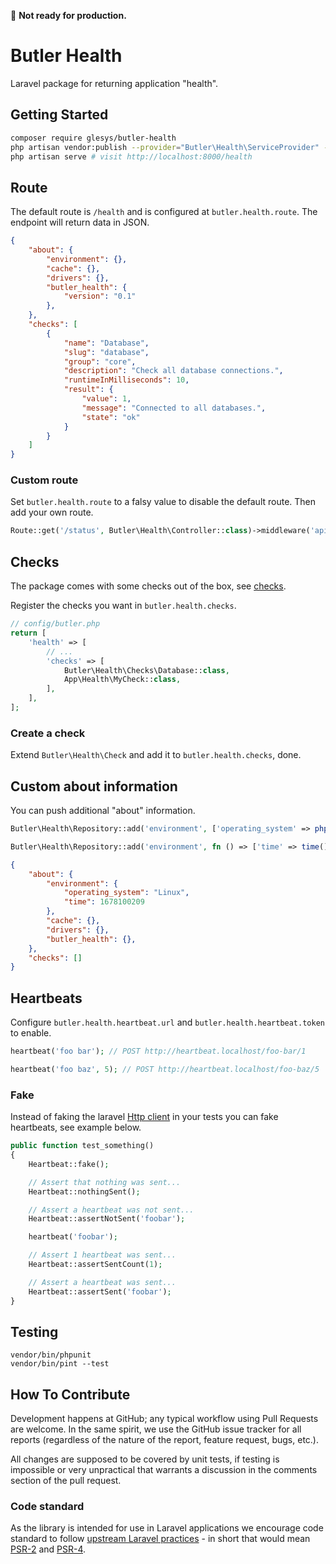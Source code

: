 :construction: **Not ready for production.**

# Butler Health

Laravel package for returning application "health".

## Getting Started

```bash
composer require glesys/butler-health
php artisan vendor:publish --provider="Butler\Health\ServiceProvider" --tag=config
php artisan serve # visit http://localhost:8000/health
```

## Route

The default route is `/health` and is configured at `butler.health.route`.
The endpoint will return data in JSON.

```json
{
    "about": {
        "environment": {},
        "cache": {},
        "drivers": {},
        "butler_health": {
            "version": "0.1"
        },
    },
    "checks": [
        {
            "name": "Database",
            "slug": "database",
            "group": "core",
            "description": "Check all database connections.",
            "runtimeInMilliseconds": 10,
            "result": {
                "value": 1,
                "message": "Connected to all databases.",
                "state": "ok"
            }
        }
    ]
}
```

### Custom route

Set `butler.health.route` to a falsy value to disable the default route.
Then add your own route.

```php
Route::get('/status', Butler\Health\Controller::class)->middleware('api');
```

## Checks

The package comes with some checks out of the box, see [checks](src/Checks).

Register the checks you want in `butler.health.checks`.

```php
// config/butler.php
return [
    'health' => [
        // ...
        'checks' => [
            Butler\Health\Checks\Database::class,
            App\Health\MyCheck::class,
        ],
    ],
];
```

### Create a check

Extend `Butler\Health\Check` and add it to `butler.health.checks`, done.

## Custom about information

You can push additional "about" information.

```php
Butler\Health\Repository::add('environment', ['operating_system' => php_uname('s')]);

Butler\Health\Repository::add('environment', fn () => ['time' => time()]);
```

```json
{
    "about": {
        "environment": {
            "operating_system": "Linux",
            "time": 1678100209
        },
        "cache": {},
        "drivers": {},
        "butler_health": {},
    },
    "checks": []
}
```

## Heartbeats

Configure `butler.health.heartbeat.url` and `butler.health.heartbeat.token` to enable.

```php
heartbeat('foo bar'); // POST http://heartbeat.localhost/foo-bar/1

heartbeat('foo baz', 5); // POST http://heartbeat.localhost/foo-baz/5
```

### Fake

Instead of faking the laravel [Http client](https://laravel.com/docs/master/http-client) in your tests you can fake heartbeats, see example below.

```php
public function test_something()
{
    Heartbeat::fake();

    // Assert that nothing was sent...
    Heartbeat::nothingSent();

    // Assert a heartbeat was not sent...
    Heartbeat::assertNotSent('foobar');

    heartbeat('foobar');

    // Assert 1 heartbeat was sent...
    Heartbeat::assertSentCount(1);

    // Assert a heartbeat was sent...
    Heartbeat::assertSent('foobar');
}
```

## Testing

```shell
vendor/bin/phpunit
vendor/bin/pint --test
```

## How To Contribute

Development happens at GitHub; any typical workflow using Pull Requests are welcome. In the same spirit, we use the GitHub issue tracker for all reports (regardless of the nature of the report, feature request, bugs, etc.).

All changes are supposed to be covered by unit tests, if testing is impossible or very unpractical that warrants a discussion in the comments section of the pull request.

### Code standard

As the library is intended for use in Laravel applications we encourage code standard to follow [upstream Laravel practices](https://laravel.com/docs/master/contributions#coding-style) - in short that would mean [PSR-2](https://github.com/php-fig/fig-standards/blob/master/accepted/PSR-2-coding-style-guide.md) and [PSR-4](https://github.com/php-fig/fig-standards/blob/master/accepted/PSR-4-autoloader.md).
